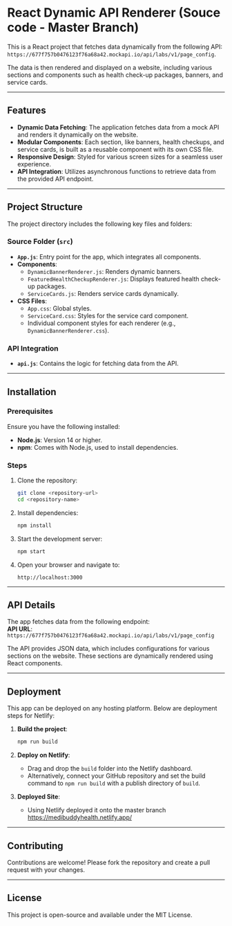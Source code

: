 # React Dynamic API Renderer (Souce code - Master Branch)

This is a React project that fetches data dynamically from the following API:  
`https://677f757b0476123f76a68a42.mockapi.io/api/labs/v1/page_config`.  

The data is then rendered and displayed on a website, including various sections and components such as health check-up packages, banners, and service cards.

---

## Features

- **Dynamic Data Fetching**: The application fetches data from a mock API and renders it dynamically on the website.
- **Modular Components**: Each section, like banners, health checkups, and service cards, is built as a reusable component with its own CSS file.
- **Responsive Design**: Styled for various screen sizes for a seamless user experience.
- **API Integration**: Utilizes asynchronous functions to retrieve data from the provided API endpoint.

---

## Project Structure

The project directory includes the following key files and folders:

### **Source Folder (`src`)**

- **`App.js`**: Entry point for the app, which integrates all components.
- **Components**:
  - `DynamicBannerRenderer.js`: Renders dynamic banners.
  - `FeaturedHealthCheckupRenderer.js`: Displays featured health check-up packages.
  - `ServiceCards.js`: Renders service cards dynamically.
- **CSS Files**:
  - `App.css`: Global styles.
  - `ServiceCard.css`: Styles for the service card component.
  - Individual component styles for each renderer (e.g., `DynamicBannerRenderer.css`).

### **API Integration**
- **`api.js`**: Contains the logic for fetching data from the API.

---

## Installation

### Prerequisites
Ensure you have the following installed:
- **Node.js**: Version 14 or higher.
- **npm**: Comes with Node.js, used to install dependencies.

### Steps
1. Clone the repository:
   ```bash
   git clone <repository-url>
   cd <repository-name>
   ```

2. Install dependencies:
   ```bash
   npm install
   ```

3. Start the development server:
   ```bash
   npm start
   ```

4. Open your browser and navigate to:
   ```
   http://localhost:3000
   ```

---

## API Details

The app fetches data from the following endpoint:  
**API URL**: `https://677f757b0476123f76a68a42.mockapi.io/api/labs/v1/page_config`

The API provides JSON data, which includes configurations for various sections on the website. These sections are dynamically rendered using React components.

---

## Deployment

This app can be deployed on any hosting platform. Below are deployment steps for Netlify:

1. **Build the project**:
   ```bash
   npm run build
   ```

2. **Deploy on Netlify**:
   - Drag and drop the `build` folder into the Netlify dashboard.
   - Alternatively, connect your GitHub repository and set the build command to `npm run build` with a publish directory of `build`.

2. **Deployed Site**:
   - Using Netlify deployed it onto the master branch
    https://medibuddyhealth.netlify.app/
---

## Contributing

Contributions are welcome! Please fork the repository and create a pull request with your changes.

---

## License

This project is open-source and available under the MIT License.
